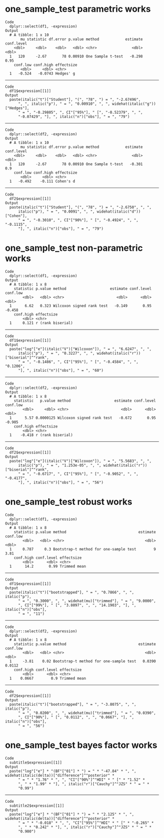 # one_sample_test parametric works

    Code
      dplyr::select(df1, -expression)
    Output
      # A tibble: 1 x 10
           mu statistic df.error p.value method            estimate conf.level
        <dbl>     <dbl>    <dbl>   <dbl> <chr>                <dbl>      <dbl>
      1   120     -2.67       78 0.00910 One Sample t-test   -0.298       0.95
        conf.low conf.high effectsize
           <dbl>     <dbl> <chr>     
      1   -0.524   -0.0743 Hedges' g 

---

    Code
      df1$expression[[1]]
    Output
      paste(italic("t")["Student"], "(", "78", ") = ", "-2.67496", 
          ", ", italic("p"), " = ", "0.00910", ", ", widehat(italic("g"))["Hedges"], 
          " = ", "-0.29805", ", CI"["95%"], " [", "-0.52379", ", ", 
          "-0.07429", "], ", italic("n")["obs"], " = ", "79")

---

    Code
      dplyr::select(df2, -expression)
    Output
      # A tibble: 1 x 10
           mu statistic df.error p.value method            estimate conf.level
        <dbl>     <dbl>    <dbl>   <dbl> <chr>                <dbl>      <dbl>
      1   120     -2.67       78 0.00910 One Sample t-test   -0.301        0.9
        conf.low conf.high effectsize
           <dbl>     <dbl> <chr>     
      1   -0.492    -0.111 Cohen's d 

---

    Code
      df2$expression[[1]]
    Output
      paste(italic("t")["Student"], "(", "78", ") = ", "-2.6750", ", ", 
          italic("p"), " = ", "0.0091", ", ", widehat(italic("d"))["Cohen"], 
          " = ", "-0.3010", ", CI"["90%"], " [", "-0.4924", ", ", "-0.1115", 
          "], ", italic("n")["obs"], " = ", "79")

# one_sample_test non-parametric works

    Code
      dplyr::select(df1, -expression)
    Output
      # A tibble: 1 x 8
        statistic p.value method                    estimate conf.level conf.low
            <dbl>   <dbl> <chr>                        <dbl>      <dbl>    <dbl>
      1      6.62   0.323 Wilcoxon signed rank test   -0.149       0.95   -0.458
        conf.high effectsize       
            <dbl> <chr>            
      1     0.121 r (rank biserial)

---

    Code
      df1$expression[[1]]
    Output
      paste("log"["e"](italic("V")["Wilcoxon"]), " = ", "6.6247", ", ", 
          italic("p"), " = ", "0.3227", ", ", widehat(italic("r"))["biserial"]^"rank", 
          " = ", "-0.1486", ", CI"["95%"], " [", "-0.4584", ", ", "0.1206", 
          "], ", italic("n")["obs"], " = ", "60")

---

    Code
      dplyr::select(df2, -expression)
    Output
      # A tibble: 1 x 8
        statistic   p.value method                    estimate conf.level conf.low
            <dbl>     <dbl> <chr>                        <dbl>      <dbl>    <dbl>
      1      5.57 0.0000125 Wilcoxon signed rank test   -0.672       0.95   -0.905
        conf.high effectsize       
            <dbl> <chr>            
      1    -0.418 r (rank biserial)

---

    Code
      df2$expression[[1]]
    Output
      paste("log"["e"](italic("V")["Wilcoxon"]), " = ", "5.5683", ", ", 
          italic("p"), " = ", "1.253e-05", ", ", widehat(italic("r"))["biserial"]^"rank", 
          " = ", "-0.6717", ", CI"["95%"], " [", "-0.9052", ", ", "-0.4177", 
          "], ", italic("n")["obs"], " = ", "56")

# one_sample_test robust works

    Code
      dplyr::select(df1, -expression)
    Output
      # A tibble: 1 x 8
        statistic p.value method                                 estimate conf.low
            <dbl>   <dbl> <chr>                                     <dbl>    <dbl>
      1     0.787     0.3 Bootstrap-t method for one-sample test        9     3.81
        conf.high conf.level effectsize  
            <dbl>      <dbl> <chr>       
      1      14.2       0.99 Trimmed mean

---

    Code
      df1$expression[[1]]
    Output
      paste(italic("t")["bootstrapped"], " = ", "0.7866", ", ", italic("p"), 
          " = ", "0.3000", ", ", widehat(mu)["trimmed"], " = ", "9.0000", 
          ", CI"["99%"], " [", "3.8097", ", ", "14.1903", "], ", italic("n")["obs"], 
          " = ", "11")

---

    Code
      dplyr::select(df2, -expression)
    Output
      # A tibble: 1 x 8
        statistic p.value method                                 estimate conf.low
            <dbl>   <dbl> <chr>                                     <dbl>    <dbl>
      1     -3.81    0.02 Bootstrap-t method for one-sample test   0.0390   0.0112
        conf.high conf.level effectsize  
            <dbl>      <dbl> <chr>       
      1    0.0667        0.9 Trimmed mean

---

    Code
      df2$expression[[1]]
    Output
      paste(italic("t")["bootstrapped"], " = ", "-3.8075", ", ", italic("p"), 
          " = ", "0.0200", ", ", widehat(mu)["trimmed"], " = ", "0.0390", 
          ", CI"["90%"], " [", "0.0112", ", ", "0.0667", "], ", italic("n")["obs"], 
          " = ", "56")

# one_sample_test bayes factor works

    Code
      subtitle$expression[[1]]
    Output
      paste("log"["e"] * "(BF"["01"] * ") = " * "-47.84" * ", ", widehat(italic(delta))["difference"]^"posterior" * 
          " = " * "1.76" * ", ", "CI"["90%"]^"HDI" * " [" * "1.52" * 
          ", " * "1.99" * "], ", italic("r")["Cauchy"]^"JZS" * " = " * 
          "0.99")

---

    Code
      subtitle2$expression[[1]]
    Output
      paste("log"["e"] * "(BF"["01"] * ") = " * "2.125" * ", ", widehat(italic(delta))["difference"]^"posterior" * 
          " = " * "-0.018" * ", ", "CI"["95%"]^"HDI" * " [" * "-0.265" * 
          ", " * "0.242" * "], ", italic("r")["Cauchy"]^"JZS" * " = " * 
          "0.900")


